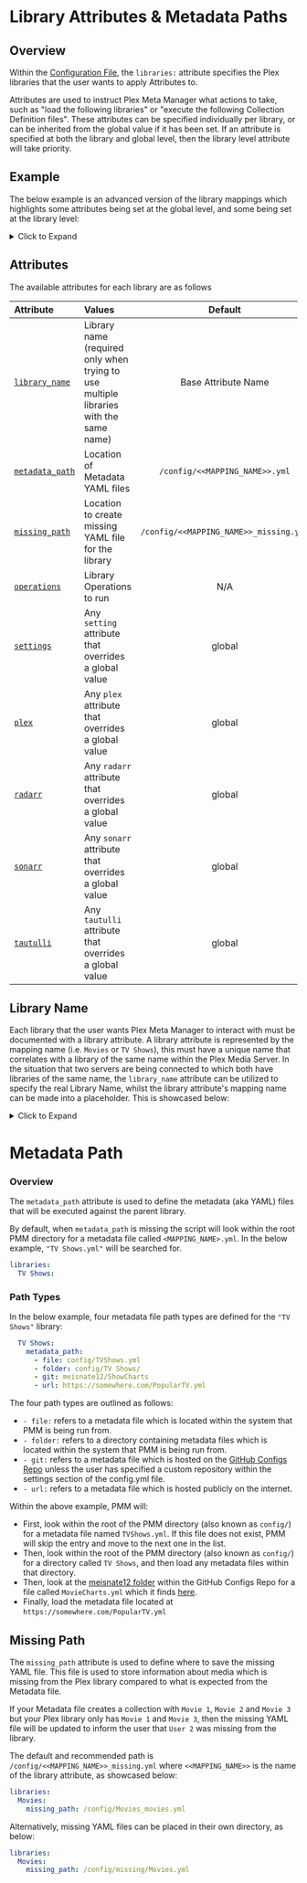 # Library Attributes & Metadata Paths

## Overview

Within the [Configuration File](configuration), the `libraries:` attribute specifies the Plex libraries that the user wants to apply Attributes to.

Attributes are used to instruct Plex Meta Manager what actions to take, such as "load the following libraries" or "execute the following Collection Definition files". These attributes can be specified individually per library, or can be inherited from the global value if it has been set. If an attribute is specified at both the library and global level, then the library level attribute will take priority.

## Example 

The below example is an advanced version of the library mappings which highlights some attributes being set at the global level, and some being set at the library level:

<details>
  <summary>Click to Expand</summary>
  <br />

In this example, the `"TV Shows On Second Plex"` library has a library-level `plex` configuration, which takes priority over the `plex` configuration set at the global level. <br>

The `"Anime"` library also has a library-level `radarr` configuration, which takes priority over the `radarr` configuration set at the global level.

```yaml
libraries:
  Movies:
    metadata_path:
      - file: config/Movies.yml
      - git: meisnate12/MovieCharts
      - git: meisnate12/Studios
      - git: meisnate12/IMDBGenres
      - git: meisnate12/People
    operations:
      mass_critic_rating_update: tmdb
      split_duplicates: true
  TV Shows:
    metadata_path:
      - file: config/TV Shows.yml
      - git: meisnate12/ShowCharts
      - git: meisnate12/Networks
  TV Shows On Second Plex:
    library_name: TV Shows
    plex:
      url: http://192.168.1.98:32400
      token: ####################
    metadata_path:
      - file: config/TV Shows.yml
      - git: meisnate12/ShowCharts
      - git: meisnate12/Networks
  Anime:
    metadata_path:
      - file: config/Anime.yml
      - git: meisnate12/AnimeCharts
    radarr:
      url: http://192.168.1.45:7878
      token: ################################
      root_folder_path: S:/Anime
    settings:
      asset_directory:
        config/assets/anime
plex:
  url: http://192.168.1.12:32400
  token: ####################
radarr:
  url: http://192.168.1.12:7878
  token: ################################
  add: true
  root_folder_path: S:/Movies
  monitor: true
  availability: announced
  quality_profile: HD-1080p
  tag: pmm
  search: false
```
</details>

## Attributes

The available attributes for each library are as follows

| Attribute                         | Values                                                                                |                Default                 |            Required             |
|:----------------------------------|:--------------------------------------------------------------------------------------|:--------------------------------------:|:-------------------------------:|
| [`library_name`](#library-name)   | Library name (required only when trying to use multiple libraries with the same name) |          Base Attribute Name           |            &#10060;             |
| [`metadata_path`](#metadata-path) | Location of Metadata YAML files                                                       |     `/config/<<MAPPING_NAME>>.yml`     |            &#10060;             |
| [`missing_path`](#missing-path)   | Location to create missing YAML file for the library                                  | `/config/<<MAPPING_NAME>>_missing.yml` |            &#10060;             |
| [`operations`](operations)        | Library Operations to run                                                             |                  N/A                   |            &#10060;             |
| [`settings`](settings)            | Any `setting` attribute that overrides a global value                                 |                 global                 |            &#10060;             |
| [`plex`](plex)                    | Any `plex` attribute that overrides a global value                                    |                 global                 | &#9989; Either here or globally |
| [`radarr`](radarr)                | Any `radarr` attribute that overrides a global value                                  |                 global                 |            &#10060;             |
| [`sonarr`](sonarr)                | Any `sonarr` attribute that overrides a global value                                  |                 global                 |            &#10060;             |
| [`tautulli`](tautulli)            | Any `tautulli` attribute that overrides a global value                                |                 global                 |            &#10060;             |

## Library Name

Each library that the user wants Plex Meta Manager to interact with must be documented with a library attribute. A library attribute is represented by the mapping name (i.e. `Movies` or `TV Shows`), this must have a unique name that correlates with a library of the same name within the Plex Media Server. In the situation that two servers are being connected to which both have libraries of the same name, the `library_name` attribute can be utilized to specify the real Library Name, whilst the library attribute's mapping name can be made into a placeholder. This is showcased below:
<details>
  <summary>Click to Expand</summary>
  <br />

```yaml
libraries:
  Movies01:
    library_name: Movies
  Movies02:
    library_name: Movies
    plex:
      url: http://192.168.1.35:32400
      token: ####################
  TV Shows:
  Anime:
plex:
  url: http://192.168.1.12:32400
  token: ####################
```

* In this example, `"Movies01"`, `"TV Shows"`, and `"Anime"` will all use the global plex server (http://192.168.1.12:32400) which is defined using the global `plex` mapping. `"Movies02"` will use the plex server http://192.168.1.35:32400 which is defined under its `plex` mapping over the global mapping.
</details>

# Metadata Path

### Overview

The `metadata_path` attribute is used to define the metadata (aka YAML) files that will be executed against the parent library. 

By default, when `metadata_path` is missing the script will look within the root PMM directory for a metadata file called `<MAPPING_NAME>.yml`. In the below example, `"TV Shows.yml"` will be searched for.
```yaml
libraries:
  TV Shows:
```

### Path Types

In the below example, four metadata file path types are  defined for the `"TV Shows"` library:
```yaml
  TV Shows:
    metadata_path:
      - file: config/TVShows.yml
      - folder: config/TV Shows/
      - git: meisnate12/ShowCharts
      - url: https://somewhere.com/PopularTV.yml
```
The four path types are outlined as follows:

* `- file:` refers to a metadata file which is located within the system that PMM is being run from. 
* `- folder:` refers to a directory containing metadata files which is located within the system that PMM is being run from. 
* `- git:` refers to a metadata file which is hosted on the [GitHub Configs Repo](https://github.com/meisnate12/Plex-Meta-Manager-Configs) unless the user has specified a custom repository within the settings section of the config.yml file.
* `- url:` refers to a metadata file which is hosted publicly on the internet.

Within the above example, PMM will:

* First, look within the root of the PMM directory (also known as `config/`) for a metadata file named `TVShows.yml`. If this file does not exist, PMM will skip the entry and move to the next one in the list.
* Then, look within the root of the PMM directory (also known as `config/`) for a directory called `TV Shows`, and then load any metadata files within that directory.
* Then, look at the [meisnate12 folder](https://github.com/meisnate12/Plex-Meta-Manager-Configs/tree/master/meisnate12) within the GitHub Configs Repo for a file called `MovieCharts.yml` which it finds [here](https://github.com/meisnate12/Plex-Meta-Manager-Configs/blob/master/meisnate12/MovieCharts.yml).
* Finally, load the metadata file located at `https://somewhere.com/PopularTV.yml`

## Missing Path

The `missing_path` attribute is used to define where to save the missing YAML file. This file is used to store information about media which is missing from the Plex library compared to what is expected from the Metadata file.

If your Metadata file creates a collection with `Movie 1`, `Movie 2` and `Movie 3` but your Plex library only has `Movie 1` and `Movie 3`, then the missing YAML file will be updated to inform the user that `User 2` was missing from the library. 

The default and recommended path is `/config/<<MAPPING_NAME>>_missing.yml` where `<<MAPPING_NAME>>` is the name of the library attribute, as showcased below:

```yaml
libraries:
  Movies:
    missing_path: /config/Movies_movies.yml
```

Alternatively, missing YAML files can be placed in their own directory, as below:

```yaml
libraries:
  Movies:
    missing_path: /config/missing/Movies.yml
```